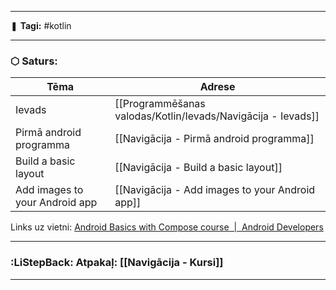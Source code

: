 ___

❚ **Tagi:** #kotlin

---
### ⬡ Saturs:

| Tēma                           | Adrese                                          |
| ------------------------------ | ----------------------------------------------- |
| Ievads                         | [[Programmēšanas valodas/Kotlin/Ievads/Navigācija - Ievads]]                         |
| Pirmā android programma        | [[Navigācija - Pirmā android programma]]        |
| Build a basic layout           | [[Navigācija - Build a basic layout]]           |
| Add images to your Android app | [[Navigācija - Add images to your Android app]] |


Links uz vietni: [Android Basics with Compose course  \|  Android Developers](https://developer.android.com/courses/android-basics-compose/course?authuser=1)

---
### :LiStepBack: Atpakaļ: [[Navigācija - Kursi]]

___